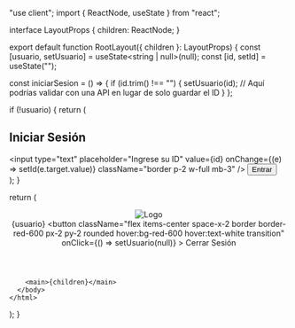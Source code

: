 "use client";
import { ReactNode, useState } from "react";

interface LayoutProps {
  children: ReactNode;
}

export default function RootLayout({ children }: LayoutProps) {
  const [usuario, setUsuario] = useState<string | null>(null);
  const [id, setId] = useState("");

  const iniciarSesion = () => {
    if (id.trim() !== "") {
      setUsuario(id); // Aquí podrías validar con una API en lugar de solo guardar el ID
    }
  };

  if (!usuario) {
    return (
      <html lang="es">
        <body className="flex items-center justify-center h-screen bg-gray-200">
          <div className="bg-white p-6 rounded shadow-lg">
            <h2 className="text-xl font-bold mb-4">Iniciar Sesión</h2>
            <input
              type="text"
              placeholder="Ingrese su ID"
              value={id}
              onChange={(e) => setId(e.target.value)}
              className="border p-2 w-full mb-3"
            />
            <button
              onClick={iniciarSesion}
              className="bg-blue-600 text-white px-4 py-2 rounded w-full"
            >
              Entrar
            </button>
          </div>
        </body>
      </html>
    );
  }

  return (
    <html lang="es">
      <body>
        <header className="w-full flex items-center justify-between px-6 py-4 bg-white shadow">
          <img
            src="/img/ecijg126.png"
            alt="Logo"
            className="h-20 transition-all duration-300 ease-in-out transform hover:scale-110 active:scale-95"
          />
          <div className="flex flex-col items-center space-x-1 ml-auto">
            <span className="text-xl text-gray-700 font-medium">{usuario}</span>
            <button
              className="flex items-center space-x-2 border border-red-600 px-2 py-2 rounded hover:bg-red-600 hover:text-white transition"
              onClick={() => setUsuario(null)}
            >
              Cerrar Sesión
            </button>
          </div>
        </header>

        <main>{children}</main>
      </body>
    </html>
  );
}